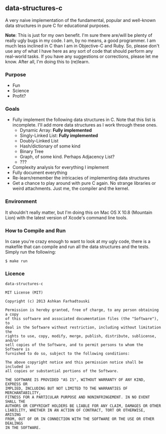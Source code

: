 data-structures-c
-----------------
A very naive implementation of the fundamental, popular and well-known data 
structures in pure C for educational purposes.

**Note**: This is just for my own benefit. I'm sure there are/will be plenty of 
really ugly bugs in my code. I am, by no means, a good programmer. I am much 
less inclined in C than I am in Objective-C and Ruby. So, please don't use any 
of what I have here as any sort of code that should perform any real-world 
tasks. If you have any suggestions or corrections, please let me know. After 
all, I'm doing this to (re)learn.

### Purpose
* Fun
* Science
* Profit?

### Goals
* Fully implement the following data structures in C. Note that this list is incomplete. I'll add more data structures as I work through these ones.
    * Dynamic Array: **Fully implemented**
    * Singly-Linked List: **Fully implemented**
    * Doubly-Linked List
    * Hash/dictionary of some kind
    * Binary Tree
    * Graph, of some kind. Perhaps Adjacency List?
    * ???
* Complexity analysis for everything I implement
* Fully document everything
* Re-learn/remember the intricacies of implementing data structures
* Get a chance to play around with pure C again. No strange libraries or weird attachments. Just me, the compiler and the kernel.

### Environment
It shouldn't really matter, but I'm doing this on Mac OS X 10.8 (Mountain Lion) with the latest version of Xcode's command line tools.

### How to Compile and Run
In case you're crazy enough to want to look at my ugly code, there is a makefile 
that can compile and run all the data structures and the tests. Simply run the 
following:
    
    $ make run
    
### Licence
    data-structures-c
    
    MIT License (MIT)
    
    Copyright (c) 2013 Ashkan Farhadtouski
    
    Permission is hereby granted, free of charge, to any person obtaining a copy
    of this software and associated documentation files (the "Software"), to 
    deal in the Software without restriction, including without limitation the 
    rights to use, copy, modify, merge, publish, distribute, sublicense, and/or 
    sell copies of the Software, and to permit persons to whom the Software is
    furnished to do so, subject to the following conditions:
    
    The above copyright notice and this permission notice shall be included in
    all copies or substantial portions of the Software.
    
    THE SOFTWARE IS PROVIDED "AS IS", WITHOUT WARRANTY OF ANY KIND, EXPRESS OR
    IMPLIED, INCLUDING BUT NOT LIMITED TO THE WARRANTIES OF MERCHANTABILITY,
    FITNESS FOR A PARTICULAR PURPOSE AND NONINFRINGEMENT. IN NO EVENT SHALL THE
    AUTHORS OR COPYRIGHT HOLDERS BE LIABLE FOR ANY CLAIM, DAMAGES OR OTHER
    LIABILITY, WHETHER IN AN ACTION OF CONTRACT, TORT OR OTHERWISE, ARISING
    FROM, OUT OF OR IN CONNECTION WITH THE SOFTWARE OR THE USE OR OTHER DEALINGS
    IN THE SOFTWARE.
